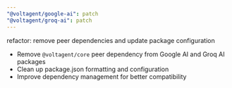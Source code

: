 ```yaml
---
"@voltagent/google-ai": patch
"@voltagent/groq-ai": patch
---
```


refactor: remove peer dependencies and update package configuration

- Remove `@voltagent/core` peer dependency from Google AI and Groq AI packages
- Clean up package.json formatting and configuration
- Improve dependency management for better compatibility
